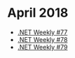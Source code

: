 # April 2018

+ [.NET Weekly #77](number-77.md)
+ [.NET Weekly #78](number-78.md)
+ [.NET Weekly #79](number-79.md)